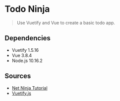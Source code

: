 # Todo Ninja

> Use Vuetify and Vue to create a basic todo app.




## Dependencies

- Vuetify 1.5.16
- Vue 3.8.4
- Node.js 10.16.2



## Sources

- [Net Ninja Tutorial](https://www.youtube.com/watch?v=2uZYKcKHgU0&list=PL4cUxeGkcC9g0MQZfHwKcuB0Yswgb3gA5)
- [Vuetify.js](https://vuetifyjs.com/en/)


